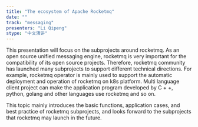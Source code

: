 ```yaml
---
title: "The ecosystem of Apache Rocketmq"
date: "" 
track: "messaging"
presenters: "Li Qipeng"
stype: "中文演讲"
---
```

This presentation will focus on the subprojects around rocketmq. As an open source unified messaging engine, rocketmq is very important for the compatibility of its open source projects. Therefore, rocketmq community has launched many subprojects to support different technical directions. For example, rocketmq operator is mainly used to support the automatic deployment and operation of rocketmq on k8s platform. Multi language client project can make the application program developed by C + +, python, golang and other languages use rocketmq and so on.
 

 This topic mainly introduces the basic functions, application cases, and best practice of rocketmq subprojects, and looks forward to the subprojects that rocketmq may launch in the future.